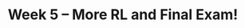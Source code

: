 ---
    title: Week 5 – More RL and Final Exam!
    weekNumber: 5
    days:
      - date: 2023-7-31
        events:
          "**LEC 15**{: .label .label-lecture } [Markov Decision Processes](https://canvas.ucsd.edu/courses/47968/files/folder/Lecture%20Slides?preview=10197772)":
            "[🎥](https://podcast.ucsd.edu/watch/s123/cse150a_a00/16)"
      - date: 2023-8-1
        events:
          "**LEC 16**{: .label .label-lecture } TBA":
            # "[🎥]()"
          "**QUIZ 5**{: .label .label-disc } **Quiz 5**":
      - date: 2023-8-2
        events:
          "**LEC 17**{: .label .label-lecture } TBA":
            # "[🎥]()"  

      - date: 2023-8-3
        events:
          "**Final**{: .label .label-exam } **Final Exam!**":
          "**Refl 5**{: .label .label-reflect } [Reflection 5 due](https://canvas.ucsd.edu/courses/47968/assignments/659981)":
      - date: 2023-8-4
        events:
          "**HW 5**{: .label .label-hw } [HW 5 due](https://canvas.ucsd.edu/courses/47968/assignments/659977)":      
---